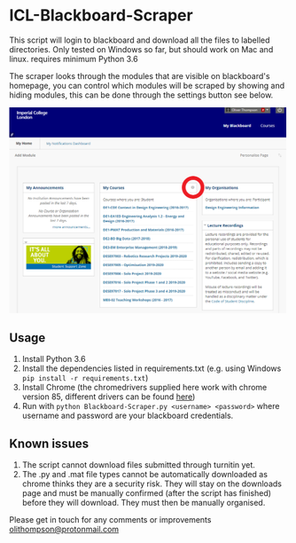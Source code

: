 # ICL-Blackboard-Scraper
This script will login to blackboard and download all the files to labelled directories.
Only tested on Windows so far, but should work on Mac and linux. requires minimum Python 3.6

The scraper looks through the modules that are visible on blackboard's homepage, you can control which modules will be scraped by showing and hiding modules, this can be done through the settings button see below.

<img src="https://github.com/ot316/ICL-Blackboard-Scraper/blob/master/screenshot.PNG" alt="screenshot" width="500"/>

## Usage

1. Install Python 3.6
2. Install the dependencies listed in requirements.txt (e.g. using Windows ```pip install -r requirements.txt```)
3. Install Chrome (the chromedrivers supplied here work with chrome version 85, different drivers can be found [here][1])
4. Run with ```python Blackboard-Scraper.py <username> <password>``` where username and password are your blackboard credentials.

## Known issues
1. The script cannot download files submitted through turnitin yet.
2. The .py and .mat file types cannot be automatically downloaded as chrome thinks they are a security risk. They will stay on the downloads page and must be manually confirmed (after the script has finished) before they will download. They must then be manually organised.

Please get in touch for any comments or improvements olithompson@protonmail.com

 [1]: https://chromedriver.chromium.org/downloads
